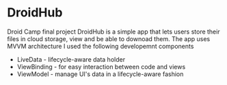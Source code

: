 # DroidHub
Droid Camp final project
DroidHub is a simple app that lets users store their files in cloud storage, view and be able to downoad them.
The app uses MVVM architecture
I used the following developemnt components
* LiveData - lifecycle-aware data holder
* ViewBinding - for easy interaction between code and views
* ViewModel - manage UI's data in a lifecycle-aware fashion

